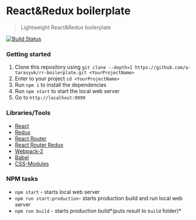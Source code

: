 # React&Redux boilerplate
> Lightweight React&Redux boilerplate

[![Build Status](https://travis-ci.org/a-tarasyuk/rr-boilerplate.svg?branch=master)](https://travis-ci.org/a-tarasyuk/rr-boilerplate)

### Getting started
1. Clone this repository using `git clone --depth=1 https://github.com/a-tarasyuk/rr-boilerplate.git <YourProjectName>`
2. Enter to your project `cd <YourProjectName>`
3. Run `npm i` to install the dependencies
4. Run `npm start` to start the local web server
5. Go to `http://localhost:9999`

### Libraries/Tools
- [React](https://facebook.github.io/react)
- [Redux](https://github.com/rackt/redux)
- [React Router](https://github.com/reactjs/react-router)
- [React Router Redux](https://github.com/reactjs/react-router-redux)
- [Webpack-2](https://webpack.github.io)
- [Babel](https://babeljs.io)
- [CSS-Modules](https://github.com/css-modules/css-modules)

### NPM tasks
- `npm start` - starts local web server
- `npm run start:production`- starts production build and run local web server
- `npm run build` - starts production build*(puts result to `build` folder)*
